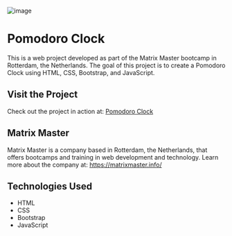 ![image](https://github.com/francielleabreu/matrix-master-bring-all-together/assets/106924001/0807d878-f3c7-4c25-85d2-3e93b59a5998)
<!DOCTYPE html>
<html>
<head>
    <meta charset="UTF-8">
</head>
<body>
    <h1>Pomodoro Clock</h1>
    <p>This is a web project developed as part of the Matrix Master bootcamp in Rotterdam, the Netherlands. The goal of this project is to create a Pomodoro Clock using HTML, CSS, Bootstrap, and JavaScript.</p>
    <h2>Visit the Project</h2>
    <p>Check out the project in action at: <a href="https://francielleabreu.github.io/pomodoro-clock/">Pomodoro Clock</a></p>
    <h2>Matrix Master</h2>
    <p>Matrix Master is a company based in Rotterdam, the Netherlands, that offers bootcamps and training in web development and technology. Learn more about the company at: <a href="https://matrixmaster.info/">https://matrixmaster.info/</a></p>
    <h2>Technologies Used</h2>
    <ul>
        <li>HTML</li>
        <li>CSS</li>
        <li>Bootstrap</li>
        <li>JavaScript</li>
    </ul>
</body>
</html>
